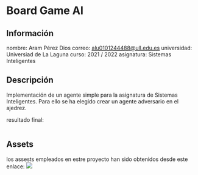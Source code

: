 # Board Game AI
## Información
nombre: Aram Pérez Dios
correo: alu0101244488@ull.edu.es
universidad: Universiad de La Laguna
curso: 2021 / 2022
asignatura: Sistemas Inteligentes 

## Descripción

Implementación de un agente simple para la asignatura de Sistemas Inteligentes. Para ello se ha elegido crear un agente adversario en el ajedrez.

resultado final:

![]()

## Assets

los assests empleados en estre proyecto han sido obtenidos desde este enlace: 
![](https://devilsworkshop.itch.io/pixel-art-chess-asset-pack)